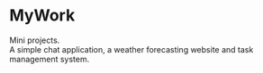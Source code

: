 # MyWork
Mini projects.
<br> 
A simple chat application, a weather forecasting website and task  management system.
